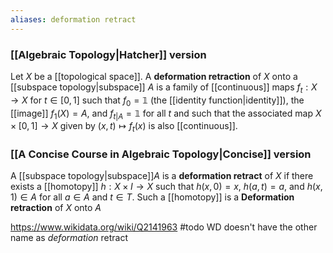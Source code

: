 ```yaml
---
aliases: deformation retract
---
```

### [[Algebraic Topology|Hatcher]] version
Let $X$ be a [[topological space]]. A **deformation retraction** of $X$ onto a [[subspace topology|subspace]] $A$ is a family of [[continuous]] maps $f_t: X\to X$ for $t\in [0,1]$ such that $f_0 = \mathbb 1$ (the [[identity function|identity]]), the [[image]] $f_1(X) = A$, and ${f_t}_{|A} = \mathbb 1$ for all $t$ and such that the associated map $X \times [0,1] \to X$ given by $(x,t)\mapsto f_t(x)$ is also [[continuous]].

### [[A Concise Course in Algebraic Topology|Concise]] version
A [[subspace topology|subspace]]$A$ is a **deformation retract** of $X$ if there exists a [[homotopy]] $h:X\times I\to X$ such that $h(x,0) = x$, $h(a,t) = a$, and $h(x,1)\in A$ for all $a\in A$ and $t\in T$. Such a [[homotopy]] is a **Deformation retraction** of $X$ onto $A$

https://www.wikidata.org/wiki/Q2141963
#todo WD doesn't have the other name as *deformation* retract
